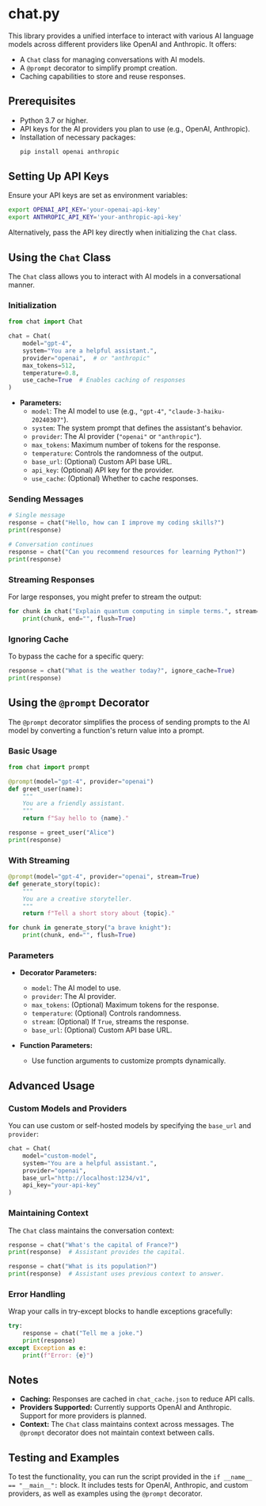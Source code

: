 # chat.py

This library provides a unified interface to interact with various AI language models across different providers like OpenAI and Anthropic. It offers:

-   A `Chat` class for managing conversations with AI models.
-   A `@prompt` decorator to simplify prompt creation.
-   Caching capabilities to store and reuse responses.

## Prerequisites

-   Python 3.7 or higher.
-   API keys for the AI providers you plan to use (e.g., OpenAI, Anthropic).
-   Installation of necessary packages:
    ```bash
    pip install openai anthropic
    ```

## Setting Up API Keys

Ensure your API keys are set as environment variables:

```bash
export OPENAI_API_KEY='your-openai-api-key'
export ANTHROPIC_API_KEY='your-anthropic-api-key'
```

Alternatively, pass the API key directly when initializing the `Chat` class.

## Using the `Chat` Class

The `Chat` class allows you to interact with AI models in a conversational manner.

### Initialization

```python
from chat import Chat

chat = Chat(
    model="gpt-4",
    system="You are a helpful assistant.",
    provider="openai",  # or "anthropic"
    max_tokens=512,
    temperature=0.8,
    use_cache=True  # Enables caching of responses
)
```

-   **Parameters:**
    -   `model`: The AI model to use (e.g., `"gpt-4"`, `"claude-3-haiku-20240307"`).
    -   `system`: The system prompt that defines the assistant's behavior.
    -   `provider`: The AI provider (`"openai"` or `"anthropic"`).
    -   `max_tokens`: Maximum number of tokens for the response.
    -   `temperature`: Controls the randomness of the output.
    -   `base_url`: (Optional) Custom API base URL.
    -   `api_key`: (Optional) API key for the provider.
    -   `use_cache`: (Optional) Whether to cache responses.

### Sending Messages

```python
# Single message
response = chat("Hello, how can I improve my coding skills?")
print(response)

# Conversation continues
response = chat("Can you recommend resources for learning Python?")
print(response)
```

### Streaming Responses

For large responses, you might prefer to stream the output:

```python
for chunk in chat("Explain quantum computing in simple terms.", stream=True):
    print(chunk, end="", flush=True)
```

### Ignoring Cache

To bypass the cache for a specific query:

```python
response = chat("What is the weather today?", ignore_cache=True)
print(response)
```

## Using the `@prompt` Decorator

The `@prompt` decorator simplifies the process of sending prompts to the AI model by converting a function's return value into a prompt.

### Basic Usage

```python
from chat import prompt

@prompt(model="gpt-4", provider="openai")
def greet_user(name):
    """
    You are a friendly assistant.
    """
    return f"Say hello to {name}."

response = greet_user("Alice")
print(response)
```

### With Streaming

```python
@prompt(model="gpt-4", provider="openai", stream=True)
def generate_story(topic):
    """
    You are a creative storyteller.
    """
    return f"Tell a short story about {topic}."

for chunk in generate_story("a brave knight"):
    print(chunk, end="", flush=True)
```

### Parameters

-   **Decorator Parameters:**

    -   `model`: The AI model to use.
    -   `provider`: The AI provider.
    -   `max_tokens`: (Optional) Maximum tokens for the response.
    -   `temperature`: (Optional) Controls randomness.
    -   `stream`: (Optional) If `True`, streams the response.
    -   `base_url`: (Optional) Custom API base URL.

-   **Function Parameters:**
    -   Use function arguments to customize prompts dynamically.

## Advanced Usage

### Custom Models and Providers

You can use custom or self-hosted models by specifying the `base_url` and `provider`:

```python
chat = Chat(
    model="custom-model",
    system="You are a helpful assistant.",
    provider="openai",
    base_url="http://localhost:1234/v1",
    api_key="your-api-key"
)
```

### Maintaining Context

The `Chat` class maintains the conversation context:

```python
response = chat("What's the capital of France?")
print(response)  # Assistant provides the capital.

response = chat("What is its population?")
print(response)  # Assistant uses previous context to answer.
```

### Error Handling

Wrap your calls in try-except blocks to handle exceptions gracefully:

```python
try:
    response = chat("Tell me a joke.")
    print(response)
except Exception as e:
    print(f"Error: {e}")
```

## Notes

-   **Caching:** Responses are cached in `chat_cache.json` to reduce API calls.
-   **Providers Supported:** Currently supports OpenAI and Anthropic. Support for more providers is planned.
-   **Context:** The `Chat` class maintains context across messages. The `@prompt` decorator does not maintain context between calls.

## Testing and Examples

To test the functionality, you can run the script provided in the `if __name__ == "__main__":` block. It includes tests for OpenAI, Anthropic, and custom providers, as well as examples using the `@prompt` decorator.
